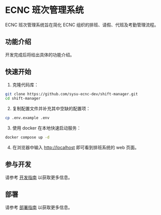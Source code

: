 # ECNC 班次管理系统

ECNC 班次管理系统旨在简化 ECNC 组织的排班、请假、代班及考勤管理流程。

## 功能介绍

开发完成后将给出具体的功能介绍。

## 快速开始

1. 克隆代码库：

```bash
git clone https://github.com/sysu-ecnc-dev/shift-manager.git
cd shift-manager
```

2. 复制配置文件并补充其中空缺的配置项：

```bash
cp .env.example .env
```

3. 使用 docker 在本地快速启动服务：

```bash
docker compose up -d
```

4. 在浏览器中输入 [http://localhost](http://localhost) 即可看到排班系统的 web 页面。

## 参与开发

请参考 [开发指南](development.md) 以获取更多信息。

## 部署

请参考 [部署指南](deployment.md) 以获取更多信息。